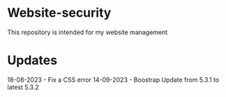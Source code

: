 # Website-security
This repository is intended for my website management

# Updates

18-08-2023 - Fix a CSS error
14-09-2023 - Boostrap Update from 5.3.1 to latest 5.3.2
